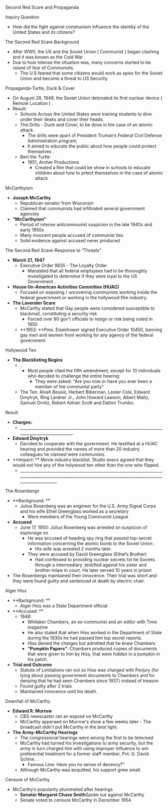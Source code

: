 

Second Red Scare and Propaganda

Inquiry Question

* How did the fight against communism influence the identity of the United States and its citizens?

The Second Red Scare Background

* After WWII, the US and the Soviet Union ( Communist ) began clashing and it was known as the Cold War . 
* Due to how intense the situation was, many concerns started to be raised of fear of Communists. 
    * The U.S feared that some citizens would work as spies for the Soviet Union and become a threat to US Security. 

Propaganda-Turtle, Duck & Cover

* On August 29, 1949, the Soviet Union detonated its first nuclear device ( Remote Location ) . 
* Result: 
    * Schools Across the United States were training students to dive under their desks and cover their heads. 
    * The Drills - Duck and Cover, to be done in the case of an atomic attack. 
        * The drills were apart of  President Truman’s Federal Civil Defense Administration program, 
        * It aimed to educate the public about how people could protect themselves . 
    * Bert the Turtle:
        * 1951, Archer Productions
            * Created a film that could be show in schools to educate children about how to prtect themselves in the case of atomic attack 

McCarthyism

* **Joseph McCarthy**
    * Republican senator from Wisconsin
    * Claimed that communists had infiltrated several government agencies 
* **“McCarthyism”**
    * Period of intense anticommunist suspicion in the late 1940s and early 1950s 
    * Many innocent people accused of communist ties
    * Solid evidence against accused never produced

The Second Red Scare-Response to “Threats”

* **March 21, 1947**
    * Executive Order 9835 - The Loyalty Order
        * Mandated that all federal employees had to be thoroughly investigated to determine if they were loyal to the US Government . 
* **House Un-American Activities Committee (HUAC)**
    * Focused on exposing / uncovering communists working inside the federal government or working in the hollywood film industry. 
* **The Lavender Scare**
    * McCarthy stated that Gay people were considered susceptible to blackmail, constituting a security risk
        * Forced over 90 gov't officials to resign or risk being outed in 1950 
    * **1953: **Pres. Eisenhower signed Executive Order 10450, banning gay men and women from working for any agency of the federal government.

Hollywood Ten

* **The Blacklisting Begins**
    * . 
        * Most people cited the fifth amendment, except for 10 individuals who decided to challenge the entire hearing:
            * They were asked: "Are you now or have you ever been a member of the communist party”
    * The Ten: Alvah Bessie, Herbert Biberman, Lester Cole, Edward Dmytryk, Ring Lardner Jr., John Howard Lawson, Albert Maltz, Samuel Ornitz, Robert Adrian Scott and Dalton Trumbo. 

Result

* **Charges:**
    * _________________________________________________________________________________________________.
* **Edward Dmytryk**
    * Decided to cooperate with the government. He testified at a HUAC hearing and provided the names of more than 20 industry colleagues he claimed were communists.
* **Impact: ** Movie industry blacklist. Studio execs agreed that they would not hire any of the holywood ten other than the one who flipped. 
    * ________________________________________________________________________________________________________________________________________________________________.

The Rosenbergs

* **Background: 	**
    * Julius Rosenberg was an engineer for the U.S. Army Signal Corps and his wife Ethel Greenglass worked as a secretary
        * Were members of the Young Communist League 
* **Accused**
    * June 17, 1950: Julius Rosenberg was arrested on suspicion of espionage on 
        * He was accused of heading  spy ring that passed top-secret information concerning the atomic bomb to the Soviet Union . 
            * His wife was arrested 2 months later. 
        * They were accused by David Greenglass (Ethel’s Brother)
            * Had confessed to providing nuclear secrets tot he Soviets through a intermediary ,testified against his sister and brother-inlaw in court. He later served 10 years in prison  
* The Rosenbergs maintained their innocence. Their trial was short and they were found guilty and sentenced ot death by electric chair.

Alger Hiss

* **Background: **
    * Alger Hiss was a State Department official
* **Accused: **
    * 1948: 
        * Whitaker Chambers, an ex-communist and an editor with Time magazine  
        * He also stated that when Hiss worked in the Department of State during the 1930s he had passed him top secret reports.
        * Hiss denied the charges but admitted that he knew Chambers
        * **“Pumpkin Papers”**: Chambers produced copies of documents that were given to him by Hiss, that were hidden in a pumpkin in his patch. 
* **Trial and Outcome**
    * Statute of Limitations ran out so Hiss was charged with Perjury (for lying about passing government documents to Chambers and for denying that he had seen Chambers since 1937) instead of treason
    * Found guilty after 2 trials
    * Maintained innocence until his death. 

Downfall of McCarthy

* **Edward R. Murrow**
    * CBS newscaster ran an exposé on McCarthy 
    * McCarthy apperaed on Murrow's show a few weeks later - The broadcast didn't put McCarthy in the best light. 
* **The Army–McCarthy Hearings**
    * The congressional hearings were among the first to be televised
    * McCarthy had turned his investigations to army security, but the army in turn charged him with using improper influence to win preferential treatment for a former staff member, Pvt. G. David Schine. . 
        * Famous Line: Have you no sense of decency?” 
    * Although McCarthy was acquitted, his support grew small. 

Censure of McCarthy

* McCarthy’s popularity plummeted after hearings
    * **Senator Margaret Chase Smith**Spoke out against McCarthy
    * Senate voted to censure McCarthy in December 1954
